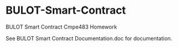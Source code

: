 # BULOT-Smart-Contract
BULOT Smart Contract Cmpe483 Homework

See BULOT Smart Contract Documentation.doc for documentation.